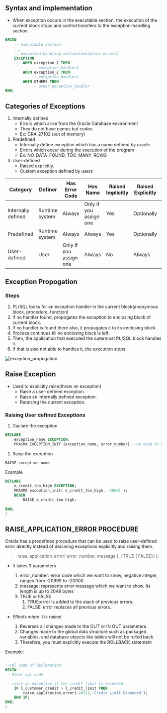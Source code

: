 ## Syntax and implementation
-  When exception occurs in the executable section, the execution of the current block stops and control transfers to the exception-handling section.
```sql
BEGIN
    -- executable section
    ...
    -- exception-handling section(exception occurs)
    EXCEPTION 
        WHEN exception_1 THEN 
            -- exception_handler1
        WHEN exception_2 THEN 
            -- exception_handler1
        WHEN OTHERS THEN
            -- other_exception_handler
END;
```

## Categories of Exceptions
1. Internally defined
   - Errors which arise from the Oracle Database environment
   - They do not have names but codes.
   - Ex: ORA-27102 (out of memory)
2. Predefined 
   - Internally define exception which has a name defined by oracle. 
   - Errors which occur during the execution of the program
   - Ex: NO_DATA_FOUND, TOO_MANY_ROWS
3. User-defined
   - Raised explicitly.
   - Custom exception defined by users

|Category|	Definer|	Has Error Code|	Has Name|	Raised Implicitly|	Raised Explicitly| Examples|
|-|-|-|-|-|-|-|
|Internally defined|	Runtime system|	Always|	Only if you assign one|	Yes|	Optionally|-|
|Predefined	|Runtime system|	Always|	Always|	Yes|	Optionally|-|
|User-defined|	User|	Only if you assign one|	Always|	No|	Always|-|


## Exception Propogation

### Steps
1. PL/SQL looks for an exception handler in the current block(anonymous block, procedure, function)
2. If no handler found, propogates the exception to enclosing block of current block.
3. If no handler is found there also, it propagates it to its enclosing block.
4. Process continues till no enclosing block is left.
5. Then, the application that executed the outermost PL/SQL block handles it.
6. If that is also not able to handles it, the execution stops.

![exception_propogation](https://user-images.githubusercontent.com/58257140/71684914-db9fb580-2dbc-11ea-9689-9eadb8adc685.png)


## Raise Exception
- Used to explicitly raise(throw an exception)
  - Raise a user-defined exception.
  - Raise an internally defined exception.
  - Reraising the current exception.

### Raising User defined Exceptions
1. Daclare the exception

```sql
DECLARE
    exception_name EXCEPTION;
    PRAGMA EXCEPTION_INIT (exception_name, error_number) --we need to define the error number associated with it.
```
1. Raise the exception

```sql
RAISE exception_name
```
Example
```sql
DECLARE
    e_credit_too_high EXCEPTION;
    PRAGMA exception_init( e_credit_too_high, -20001 );
    BEGIN
        RAISE e_credit_too_high;
    
END;
/
```

## RAISE_APPLICATION_ERROR PROCEDURE

Oracle has a predefined procedure that can be used to raise user-defined error directly instead of declaring exceptions explicitly and raising them.
> raise_application_error(
    error_number, 
    message 
    [, {TRUE | FALSE}]
);

- It takes 3 parameters.
  1. error_number: error code which we want to show, negative integer, ranges from -20999 to -20000
  2. message: represents error message which we want to show. Its length is up to 2048 bytes
  3. TRUE or FALSE
     1. TRUE:error is added to the stack of previous errors.
     2. FALSE: error replaces all previous errors.

- Effects when it is raised
  1. Reverses all changes made to the OUT or IN OUT parameters.
  2. Changes made to the global data structure such as packaged variables, and database objects like tables will not be rolled back.
  3. Therefore, you must explicitly execute the ROLLBACK statement

Example:
```sql

--sql code of declaration
BEGIN
-- Other sql code

-- raise an exception if the credit limit is exceeded
    IF l_customer_credit > l_credit_limit THEN
        raise_application_error(-20111,'Credit Limit Exceeded');
    END IF;
END;
/
```